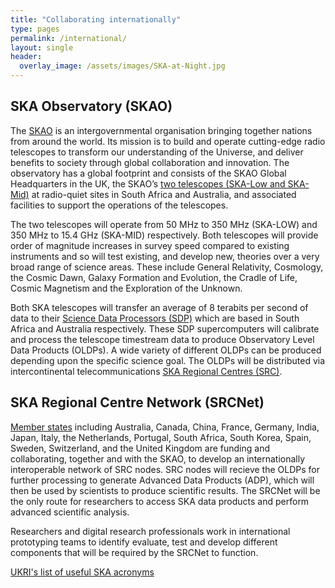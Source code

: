 ```yaml
---
title: "Collaborating internationally"
type: pages
permalink: /international/
layout: single
header:
  overlay_image: /assets/images/SKA-at-Night.jpg
---
```

## SKA Observatory (SKAO) ##
The [SKAO](https://www.skao.int/) is an intergovernmental organisation bringing together nations from around the world. Its mission is to build and operate cutting-edge radio telescopes to transform our understanding of the Universe, and deliver benefits to society through global collaboration and innovation. The observatory has a global footprint and consists of the SKAO Global Headquarters in the UK, the SKAO’s [two telescopes (SKA-Low and SKA-Mid)](https://www.skao.int/en/explore/telescopes) at radio-quiet sites in South Africa and Australia, and associated facilities to support the operations of the telescopes. 

The two telescopes will operate from 50 MHz to 350 MHz (SKA-LOW) and 350 MHz to 15.4 GHz (SKA-MID) respectively. Both telescopes will provide order of magnitude increases in survey speed compared to existing instruments and so will test existing, and develop new, theories over a very broad range of science areas. These include General Relativity, Cosmology, the Cosmic Dawn, Galaxy Formation and Evolution, the Cradle of Life, Cosmic Magnetism and the Exploration of the Unknown.  

Both SKA telescopes will transfer an average of 8 terabits per second of data to their [Science Data Processors (SDP)](https://www.skao.int/en/explore/big-data) which are based in South Africa and Australia respectively. These SDP supercomputers will calibrate and process the telescope timestream data to produce Observatory Level Data Products (OLDPs). A wide variety of different OLDPs can be produced depending upon the specific science goal. The OLDPs will be distributed via intercontinental telecommunications [SKA Regional Centres (SRC)](https://www.skao.int/en/explore/big-data/362/ska-regional-centres).  
## SKA Regional Centre Network (SRCNet) ## 
[Member states](https://www.skao.int/en/partners/skao-members) including Australia, Canada, China, France, Germany, India, Japan, Italy, the Netherlands, Portugal, South Africa, South Korea, Spain, Sweden, Switzerland, and the United Kingdom are funding and collaborating, together and with the SKAO, to develop an internationally interoperable network of SRC nodes. SRC nodes will recieve the OLDPs for further processing to generate Advanced Data Products (ADP), which will then be used by scientists to produce scientific results. The SRCNet will be the only route for researchers to access SKA data products and perform advanced scientific analysis.  

Researchers and digital research professionals work in international prototyping teams to identify evaluate, test and develop different components that will be required by the SRCNet to function.



[UKRI's list of useful SKA acronyms](https://www.ukri.org/publications/useful-ska-acronyms/)
